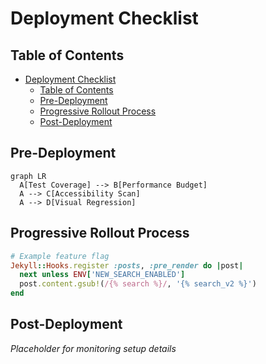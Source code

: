 # Deployment Checklist

## Table of Contents

- [Deployment Checklist](#deployment-checklist)
  - [Table of Contents](#table-of-contents)
  - [Pre-Deployment](#pre-deployment)
  - [Progressive Rollout Process](#progressive-rollout-process)
  - [Post-Deployment](#post-deployment)

## Pre-Deployment

```mermaid
graph LR
  A[Test Coverage] --> B[Performance Budget]
  A --> C[Accessibility Scan]
  A --> D[Visual Regression]
```

## Progressive Rollout Process

```ruby
# Example feature flag
Jekyll::Hooks.register :posts, :pre_render do |post|
  next unless ENV['NEW_SEARCH_ENABLED']
  post.content.gsub!(/{% search %}/, '{% search_v2 %}')
end
```

## Post-Deployment

*Placeholder for monitoring setup details*
